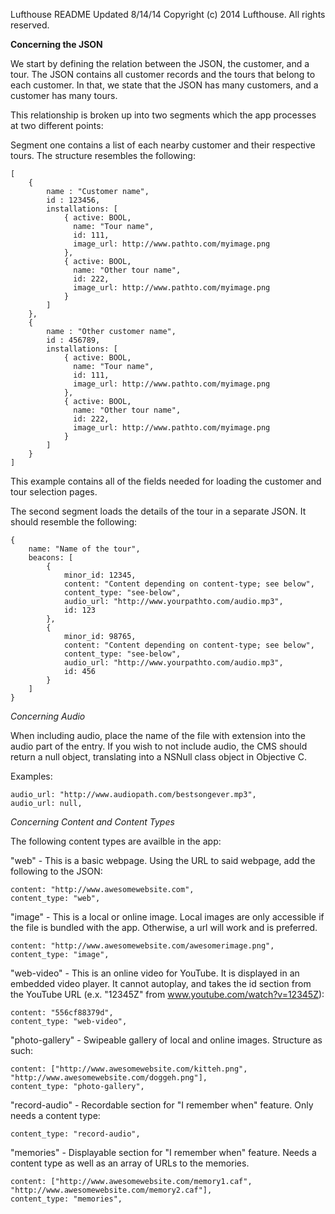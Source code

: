 Lufthouse README
Updated 8/14/14
Copyright (c) 2014 Lufthouse. All rights reserved.

**Concerning the JSON**

We start by defining the relation between the JSON, the customer, and a tour. The JSON contains all customer
records and the tours that belong to each customer. In that, we state that the JSON has many customers, and
a customer has many tours.

This relationship is broken up into two segments which the app processes at two different points:

Segment one contains a list of each nearby customer and their respective tours. The structure resembles the following:

    [
        {
            name : "Customer name",
            id : 123456,
            installations: [
                { active: BOOL,
                  name: "Tour name",
                  id: 111,
                  image_url: http://www.pathto.com/myimage.png
                },
                { active: BOOL,
                  name: "Other tour name",
                  id: 222,
                  image_url: http://www.pathto.com/myimage.png
                }
            ]
        },
        {
            name : "Other customer name",
            id : 456789,
            installations: [
                { active: BOOL,
                  name: "Tour name",
                  id: 111,
                  image_url: http://www.pathto.com/myimage.png
                },
                { active: BOOL,
                  name: "Other tour name",
                  id: 222,
                  image_url: http://www.pathto.com/myimage.png
                }
            ]
        }
    ]

This example contains all of the fields needed for loading the customer and tour selection pages.


The second segment loads the details of the tour in a separate JSON. It should resemble the following:

    {
        name: "Name of the tour",
        beacons: [
            {
                minor_id: 12345,
                content: "Content depending on content-type; see below",
                content_type: "see-below",
                audio_url: "http://www.yourpathto.com/audio.mp3",
                id: 123
            },
            {
                minor_id: 98765,
                content: "Content depending on content-type; see below",
                content_type: "see-below",
                audio_url: "http://www.yourpathto.com/audio.mp3",
                id: 456
            }
        ]
    }

*Concerning Audio*

When including audio, place the name of the file with extension into the audio part of the entry. If you
wish to not include audio, the CMS should return a null object, translating into a NSNull class object in
Objective C.

Examples:

    audio_url: "http://www.audiopath.com/bestsongever.mp3",
    audio_url: null,

*Concerning Content and Content Types*

The following content types are availble in the app:

"web" - This is a basic webpage. Using the URL to said webpage, add the following to the JSON:

    content: "http://www.awesomewebsite.com",
    content_type: "web",
    
"image" - This is a local or online image. Local images are only accessible if the file is bundled with the app. Otherwise, a url will work and is preferred.

    content: "http://www.awesomewebsite.com/awesomerimage.png",
    content_type: "image",
    
"web-video" - This is an online video for YouTube. It is displayed in an embedded video player. It cannot
    autoplay, and takes the id section from the YouTube URL (e.x. "12345Z" from www.youtube.com/watch?v=12345Z):

    content: "556cf88379d",
    content_type: "web-video",

"photo-gallery" - Swipeable gallery of local and online images. Structure as such:

    content: ["http://www.awesomewebsite.com/kitteh.png", "http://www.awesomewebsite.com/doggeh.png"],
    content_type: "photo-gallery",

"record-audio" - Recordable section for "I remember when" feature. Only needs a content type:

    content_type: "record-audio",
    
"memories" - Displayable section for "I remember when" feature. Needs a content type as well as an array of URLs to the memories.

    content: ["http://www.awesomewebsite.com/memory1.caf", "http://www.awesomewebsite.com/memory2.caf"],
    content_type: "memories",
